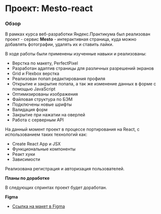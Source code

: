# Проект: Mesto-react

### Обзор

В рамках курса веб-разработки Яндекс.Практикума был реализован проект - сервис **Mesto** - интерактивная страница, куда можно добавлять фотографии, удалять их и ставить лайки.

В ходе работы были применены изученные навыки и реализованы:

* Верстка по макету, PerfectPixel
* Разработан адаптив страницы для различных разрешений экранов
* Grid и Flexbox верстка
* Реализован попап редактирования профиля
* Открытие и закрытие попапа, а так же изменение данных в форме с помощью JavaScript
* Оптимизированы изображения
* Файловая структура по БЭМ
* Подключены новые шрифты
* Валидация форм
* Закрытие при нажатии на оверлей
* Работа с серверным API

На данный момент проект в процессе портирования на React, с использованием таких технологий как:
* Create React App и JSX
* Функциональные компоненты
* Реакт хуки
* Зависимости

Реализована регистрация и авторизация пользователей.

**Планы по доработке**

В следующих спринтах проект будет доработан.

**Figma**

* [Ссылка на макет в Figma](https://www.figma.com/file/2cn9N9jSkmxD84oJik7xL7/JavaScript.-Sprint-4?node-id=0%3A1)
